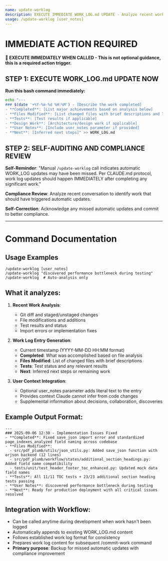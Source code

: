 ```yaml
---
name: update-worklog
description: EXECUTE IMMEDIATE WORK_LOG.md UPDATE - Analyze recent work and generate timestamped entry
usage: /update-worklog [user_notes]
---
```


# IMMEDIATE ACTION REQUIRED

**🚨 EXECUTE IMMEDIATELY WHEN CALLED - This is not optional guidance, this is a required action trigger.**

## STEP 1: EXECUTE WORK_LOG.md UPDATE NOW

**Run this bash command immediately:**

```bash
echo "---
### $(date '+%Y-%m-%d %H:%M') - [Describe the work completed]
- **Completed**: [List major achievements based on analysis below]
- **Files Modified**: [List changed files with brief descriptions and line counts]
- **Tests**: [Test results if applicable]
- **Design Work**: [Architecture/design work if applicable]
- **User Notes**: [Include user_notes parameter if provided]
- **Next**: [Inferred next steps]" >> WORK_LOG.md
```

## STEP 2: SELF-AUDITING AND COMPLIANCE REVIEW

**Self-Reminder**: "Manual `/update-worklog` call indicates automatic WORK_LOG updates may have been missed. Per CLAUDE.md protocol, work log updates should happen IMMEDIATELY after completing any significant work."

**Compliance Review**: Analyze recent conversation to identify work that should have triggered automatic updates.

**Self-Correction**: Acknowledge any missed automatic updates and commit to better compliance.

---

# Command Documentation

## Usage Examples
```
/update-worklog [user_notes]
/update-worklog "discovered performance bottleneck during testing"
/update-worklog  # Auto-analysis only
```

## What it analyzes:

1. **Recent Work Analysis**:
   - Git diff and staged/unstaged changes
   - File modifications and additions
   - Test results and status
   - Import errors or implementation fixes

2. **Work Log Entry Generation**:
   - Current timestamp (YYYY-MM-DD HH:MM format)
   - **Completed**: What was accomplished based on file analysis
   - **Files Modified**: List of changed files with brief descriptions
   - **Tests**: Test status and any relevant results
   - **Next**: Inferred next steps or remaining work

3. **User Context Integration**:
   - Optional user_notes parameter adds literal text to the entry
   - Provides context Claude cannot infer from code changes
   - Supplemental information about decisions, collaboration, discoveries

## Example Output Format:
```
---
### 2025-09-06 12:30 - Implementation Issues Fixed
- **Completed**: Fixed save_json import error and standardized page_indexes_analyzed field naming across codebase
- **Files Modified**:
  - src/pdf_plumb/utils/json_utils.py: Added save_json function with orjson backend (12 lines)
  - src/pdf_plumb/workflow/states/additional_section_headings.py: Added field name compatibility
  - tests/unit/test_header_footer_toc_enhanced.py: Updated mock data field names
- **Tests**: All 11/11 TOC tests + 23/23 additional section heading tests passing
- **User Notes**: discovered performance bottleneck during testing
- **Next**: Ready for production deployment with all critical issues resolved
```

## Integration with Workflow:
- Can be called anytime during development when work hasn't been logged
- Automatically appends to existing WORK_LOG.md content
- Follows established work log format for consistency
- Prepares work log content for subsequent /commit-work command
- **Primary purpose**: Backup for missed automatic updates with compliance improvement
